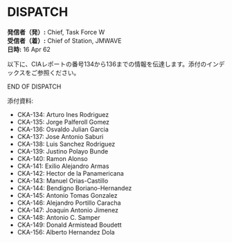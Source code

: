 # DISPATCH

**発信者（発）:** Chief, Task Force W  
**受信者（着）:** Chief of Station, JMWAVE  
**日時:** 16 Apr 62

以下に、CIAレポートの番号134から136までの情報を伝達します。添付のインデックスをご参照ください。

END OF DISPATCH

添付資料:  
- CKA-134: Arturo Ines Rodriguez  
- CKA-135: Jorge Palferoll Gomez  
- CKA-136: Osvaldo Julian Garcia  
- CKA-137: Jose Antonio Saburi  
- CKA-138: Luis Sanchez Rodriguez  
- CKA-139: Justino Polayo Bunde  
- CKA-140: Ramon Alonso  
- CKA-141: Exilio Alejandro Armas  
- CKA-142: Hector de la Panamericana  
- CKA-143: Manuel Orias-Castillo  
- CKA-144: Bendigno Boriano-Hernandez  
- CKA-145: Antonio Tomas Gonzalez  
- CKA-146: Alejandro Portillo Caracha  
- CKA-147: Joaquin Antonio Jimenez  
- CKA-148: Antonio C. Samper  
- CKA-149: Donald Armistead Boudett  
- CKA-156: Alberto Hernandez Dola